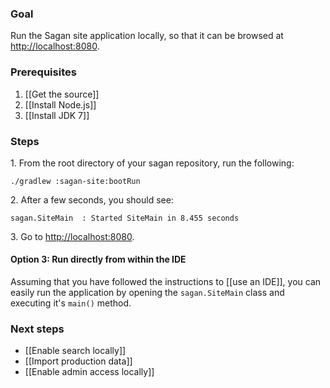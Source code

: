 ### Goal

Run the Sagan site application locally, so that it can be browsed at <http://localhost:8080>.

### Prerequisites

1. [[Get the source]]
1. [[Install Node.js]]
1. [[Install JDK 7]]

### Steps

1\. From the root directory of your sagan repository, run the following:
```
./gradlew :sagan-site:bootRun
```

2\. After a few seconds, you should see:
```
sagan.SiteMain  : Started SiteMain in 8.455 seconds
```

3\. Go to <http://localhost:8080>.

#### Option 3: Run directly from within the IDE

Assuming that you have followed the instructions to [[use an IDE]], you can easily run the application by opening the `sagan.SiteMain` class and executing it's `main()` method.


### Next steps

 - [[Enable search locally]]
 - [[Import production data]]
 - [[Enable admin access locally]]
